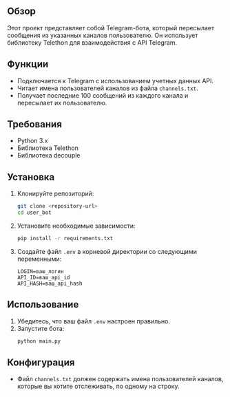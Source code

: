

## Обзор
Этот проект представляет собой Telegram-бота, который пересылает сообщения из указанных каналов пользователю. Он использует библиотеку Telethon для взаимодействия с API Telegram.

## Функции
- Подключается к Telegram с использованием учетных данных API.
- Читает имена пользователей каналов из файла `channels.txt`.
- Получает последние 100 сообщений из каждого канала и пересылает их пользователю.

## Требования
- Python 3.x
- Библиотека Telethon
- Библиотека decouple

## Установка
1. Клонируйте репозиторий:
   ```bash
   git clone <repository-url>
   cd user_bot
   ```
2. Установите необходимые зависимости:
   ```bash
   pip install -r requirements.txt
   ```
3. Создайте файл `.env` в корневой директории со следующими переменными:
   ```
   LOGIN=ваш_логин
   API_ID=ваш_api_id
   API_HASH=ваш_api_hash
   ```

## Использование
1. Убедитесь, что ваш файл `.env` настроен правильно.
2. Запустите бота:
   ```bash
   python main.py
   ```

## Конфигурация
- Файл `channels.txt` должен содержать имена пользователей каналов, которые вы хотите отслеживать, по одному на строку.


